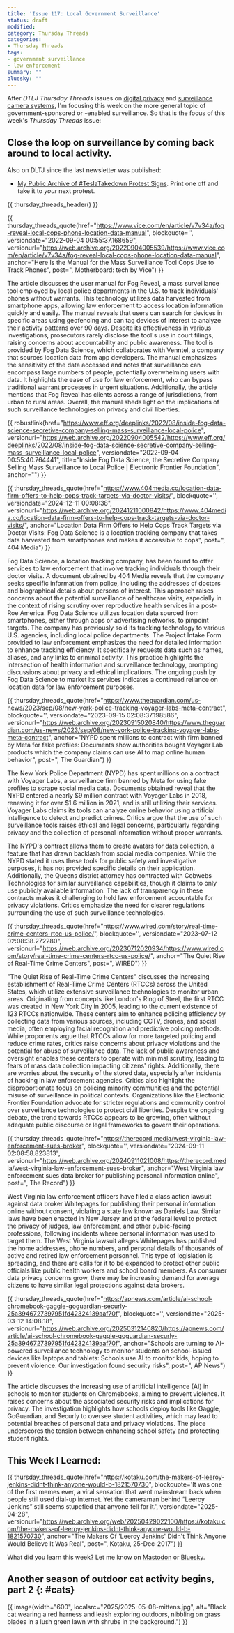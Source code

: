 ```yaml
---
title: 'Issue 117: Local Government Surveillance'
status: draft
modified: 
category: Thursday Threads
categories:
- Thursday Threads
tags:
- government surveillance
- law enforcement
summary: ""
bluesky: ""
---
```

After _DTLJ Thursday Threads_  issues on [digital privacy]({filename}2025-04-10-issue-114-digital-privacy) and [surveillance camera systems]({filename}2025-04-10-issue-114-digital-privacy), I'm focusing this week on the more general topic of government-sponsored or -enabled surveillance. 
So that is the focus of this week's _Thursday Threads_ issue:

Close the loop on surveillance by coming back around to local activity.
- 

Also on DLTJ since the last newsletter was published:

- [My Public Archive of #TeslaTakedown Protest Signs]({filename}2025-04-11-tesla-takedown-protest-signs). Print one off and take it to <em>your</em> next protest.

{{ thursday_threads_header() }}



{{ thursday_threads_quote(href="https://www.vice.com/en/article/v7v34a/fog-reveal-local-cops-phone-location-data-manual",
 blockquote='',
 versiondate="2022-09-04 00:55:37.168659",
 versionurl="https://web.archive.org/20220904005539/https://www.vice.com/en/article/v7v34a/fog-reveal-local-cops-phone-location-data-manual",
 anchor="Here Is the Manual for the Mass Surveillance Tool Cops Use to Track Phones",
 post=", Motherboard: tech by Vice") }}

The article discusses the user manual for Fog Reveal, a mass surveillance tool employed by local police departments in the U.S. to track individuals' phones without warrants. This technology utilizes data harvested from smartphone apps, allowing law enforcement to access location information quickly and easily. The manual reveals that users can search for devices in specific areas using geofencing and can tag devices of interest to analyze their activity patterns over 90 days. Despite its effectiveness in various investigations, prosecutors rarely disclose the tool's use in court filings, raising concerns about accountability and public awareness. The tool is provided by Fog Data Science, which collaborates with Venntel, a company that sources location data from app developers. The manual emphasizes the sensitivity of the data accessed and notes that surveillance can encompass large numbers of people, potentially overwhelming users with data. It highlights the ease of use for law enforcement, who can bypass traditional warrant processes in urgent situations. Additionally, the article mentions that Fog Reveal has clients across a range of jurisdictions, from urban to rural areas. Overall, the manual sheds light on the implications of such surveillance technologies on privacy and civil liberties.

{{ robustlink(href="https://www.eff.org/deeplinks/2022/08/inside-fog-data-science-secretive-company-selling-mass-surveillance-local-police", versionurl="https://web.archive.org/20220904005542/https://www.eff.org/deeplinks/2022/08/inside-fog-data-science-secretive-company-selling-mass-surveillance-local-police", versiondate="2022-09-04 00:55:40.764441", title="Inside Fog Data Science, the Secretive Company Selling Mass Surveillance to Local Police | Electronic Frontier Foundation", anchor="") }}



{{ thursday_threads_quote(href="https://www.404media.co/location-data-firm-offers-to-help-cops-track-targets-via-doctor-visits/",
 blockquote='',
 versiondate="2024-12-11 00:08:38",
 versionurl="https://web.archive.org/20241211000842/https://www.404media.co/location-data-firm-offers-to-help-cops-track-targets-via-doctor-visits/",
 anchor="Location Data Firm Offers to Help Cops Track Targets via Doctor Visits: Fog Data Science is a location tracking company that takes data harvested from smartphones and makes it accessible to cops",
 post=", 404 Media") }}

Fog Data Science, a location tracking company, has been found to offer services to law enforcement that involve tracking individuals through their doctor visits. A document obtained by 404 Media reveals that the company seeks specific information from police, including the addresses of doctors and biographical details about persons of interest. This approach raises concerns about the potential surveillance of healthcare visits, especially in the context of rising scrutiny over reproductive health services in a post-Roe America. Fog Data Science utilizes location data sourced from smartphones, either through apps or advertising networks, to pinpoint targets. The company has previously sold its tracking technology to various U.S. agencies, including local police departments. The Project Intake Form provided to law enforcement emphasizes the need for detailed information to enhance tracking efficiency. It specifically requests data such as names, aliases, and any links to criminal activity. This practice highlights the intersection of health information and surveillance technology, prompting discussions about privacy and ethical implications. The ongoing push by Fog Data Science to market its services indicates a continued reliance on location data for law enforcement purposes.



{{ thursday_threads_quote(href="https://www.theguardian.com/us-news/2023/sep/08/new-york-police-tracking-voyager-labs-meta-contract",
 blockquote='',
 versiondate="2023-09-15 02:08:37.198586",
 versionurl="https://web.archive.org/20230915020840/https://www.theguardian.com/us-news/2023/sep/08/new-york-police-tracking-voyager-labs-meta-contract",
 anchor="NYPD spent millions to contract with firm banned by Meta for fake profiles: Documents show authorities bought Voyager Lab products which the company claims can use AI to map online human behavior",
 post=", The Guardian") }}

The New York Police Department (NYPD) has spent millions on a contract with Voyager Labs, a surveillance firm banned by Meta for using fake profiles to scrape social media data. Documents obtained reveal that the NYPD entered a nearly $9 million contract with Voyager Labs in 2018, renewing it for over $1.6 million in 2021, and is still utilizing their services. Voyager Labs claims its tools can analyze online behavior using artificial intelligence to detect and predict crimes. Critics argue that the use of such surveillance tools raises ethical and legal concerns, particularly regarding privacy and the collection of personal information without proper warrants. 

The NYPD's contract allows them to create avatars for data collection, a feature that has drawn backlash from social media companies. While the NYPD stated it uses these tools for public safety and investigative purposes, it has not provided specific details on their application. Additionally, the Queens district attorney has contracted with Cobwebs Technologies for similar surveillance capabilities, though it claims to only use publicly available information. The lack of transparency in these contracts makes it challenging to hold law enforcement accountable for privacy violations. Critics emphasize the need for clearer regulations surrounding the use of such surveillance technologies.



{{ thursday_threads_quote(href="https://www.wired.com/story/real-time-crime-centers-rtcc-us-police/",
 blockquote='',
 versiondate="2023-07-12 02:08:38.272280",
 versionurl="https://web.archive.org/20230712020934/https://www.wired.com/story/real-time-crime-centers-rtcc-us-police/",
 anchor="The Quiet Rise of Real-Time Crime Centers",
 post=", WIRED") }}

"The Quiet Rise of Real-Time Crime Centers" discusses the increasing establishment of Real-Time Crime Centers (RTCCs) across the United States, which utilize extensive surveillance technologies to monitor urban areas. Originating from concepts like London's Ring of Steel, the first RTCC was created in New York City in 2005, leading to the current existence of 123 RTCCs nationwide. These centers aim to enhance policing efficiency by collecting data from various sources, including CCTV, drones, and social media, often employing facial recognition and predictive policing methods. While proponents argue that RTCCs allow for more targeted policing and reduce crime rates, critics raise concerns about privacy violations and the potential for abuse of surveillance data. The lack of public awareness and oversight enables these centers to operate with minimal scrutiny, leading to fears of mass data collection impacting citizens' rights. Additionally, there are worries about the security of the stored data, especially after incidents of hacking in law enforcement agencies. Critics also highlight the disproportionate focus on policing minority communities and the potential misuse of surveillance in political contexts. Organizations like the Electronic Frontier Foundation advocate for stricter regulations and community control over surveillance technologies to protect civil liberties. Despite the ongoing debate, the trend towards RTCCs appears to be growing, often without adequate public discourse or legal frameworks to govern their operations.




{{ thursday_threads_quote(href="https://therecord.media/west-virginia-law-enforcement-sues-broker",
 blockquote='',
 versiondate="2024-09-11 02:08:58.823813",
 versionurl="https://web.archive.org/20240911021008/https://therecord.media/west-virginia-law-enforcement-sues-broker",
 anchor="West Virginia law enforcement sues data broker for publishing personal information online",
 post=", The Record") }}

West Virginia law enforcement officers have filed a class action lawsuit against data broker Whitepages for publishing their personal information online without consent, violating a state law known as Daniels Law. Similar laws have been enacted in New Jersey and at the federal level to protect the privacy of judges, law enforcement, and other public-facing professions, following incidents where personal information was used to target them. The West Virginia lawsuit alleges Whitepages has published the home addresses, phone numbers, and personal details of thousands of active and retired law enforcement personnel. This type of legislation is spreading, and there are calls for it to be expanded to protect other public officials like public health workers and school board members. As consumer data privacy concerns grow, there may be increasing demand for average citizens to have similar legal protections against data brokers.



{{ thursday_threads_quote(href="https://apnews.com/article/ai-school-chromebook-gaggle-goguardian-securly-25a3946727397951fd42324139aaf70f",
 blockquote='',
 versiondate="2025-03-12 14:08:18",
 versionurl="https://web.archive.org/20250312140820/https://apnews.com/article/ai-school-chromebook-gaggle-goguardian-securly-25a3946727397951fd42324139aaf70f",
 anchor="Schools are turning to AI-powered surveillance technology to monitor students on school-issued devices like laptops and tablets: Schools use AI to monitor kids, hoping to prevent violence. Our investigation found security risks",
 post=", AP News") }}

The article discusses the increasing use of artificial intelligence (AI) in schools to monitor students on Chromebooks, aiming to prevent violence. It raises concerns about the associated security risks and implications for privacy. The investigation highlights how schools deploy tools like Gaggle, GoGuardian, and Securly to oversee student activities, which may lead to potential breaches of personal data and privacy violations. The piece underscores the tension between enhancing school safety and protecting student rights.




## This Week I Learned: 
{{ thursday_threads_quote(href="https://kotaku.com/the-makers-of-leeroy-jenkins-didnt-think-anyone-would-b-1821570730",
 blockquote='It was one of the first memes ever, a viral sensation that went mainstream back when people still used dial-up internet. Yet the cameraman behind “Leeroy Jenkins” still seems stupefied that anyone fell for it.',
 versiondate="2025-04-28",
 versionurl="https://web.archive.org/web/20250429022100/https://kotaku.com/the-makers-of-leeroy-jenkins-didnt-think-anyone-would-b-1821570730",
 anchor="The Makers Of 'Leeroy Jenkins' Didn't Think Anyone Would Believe It Was Real",
 post=", Kotaku, 25-Dec-2017") }}

What did you learn this week? Let me know on [Mastodon](https://code4lib.social/@dltj/) or [Bluesky](https://bsky.app/profile/dltj.org/).


## Another season of outdoor cat activity begins, part 2 {: #cats}
{{ image(width="600", localsrc="2025/2025-05-08-mittens.jpg", alt="Black cat wearing a red harness and leash exploring outdoors, nibbling on grass blades in a lush green lawn with shrubs in the background.") }} 

